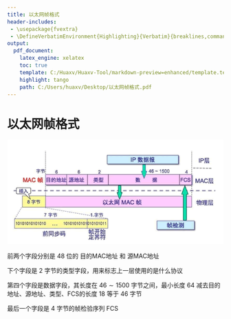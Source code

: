 ```yaml
---
title: 以太网帧格式
header-includes:
 - \usepackage{fvextra}
 - \DefineVerbatimEnvironment{Highlighting}{Verbatim}{breaklines,commandchars=\\\{\}}
output:
  pdf_document:
    latex_engine: xelatex
    toc: true
    template: C:/Huaxv/Huaxv-Tool/markdown-preview=enhanced/template.tex
    highlight: tango
    path: C:/Users/huaxv/Desktop/以太网帧格式.pdf
---
```


# 以太网帧格式

![Snipaste_2023-12-16_19-13-48](/assets/Snipaste_2023-12-16_19-13-48.png)

前两个字段分别是 $48$ 位的 目的MAC地址 和 源MAC地址

下个字段是 $2$ 字节的类型字段，用来标志上一层使用的是什么协议

第四个字段是数据字段，其长度在 $46 \sim 1500$ 字节之间，最小长度 $64$ 减去目的地址、源地址、类型、FCS的长度 $18$ 等于 $46$ 字节

最后一个字段是 $4$ 字节的帧检验序列 FCS
